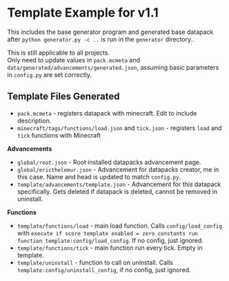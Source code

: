 # Template Example for v1.1
This includes the base generator program and generated base datapack after `python generator.py -c ..` is run in the `generator` directory..  

This is still applicable to all projects.  
Only need to update values in `pack.mcmeta` and `data/generated/advancements/generated.json`, assuming basic parameters in `config.py` are set correctly.

## Template Files Generated
- `pack.mcmeta` - registers datapack with minecraft. Edit to include description.
- `minecraft/tags/functions/load.json` and `tick.json` - registers `load` and `tick` functions with Minecraft

**Advancements**
- `global/root.json` - Root installed datapacks advancement page.
- `global/ericthelemur.json` - Advancement for datapacks creator, me in this case. Name and head is updated to match `config.py`.
- `template/advancements/template.json` - Advancement for this datapack specifically. Gets deleted if datapack is deleted, cannot be removed in uninstall.
  
**Functions**
- `template/functions/load` - main load function. Calls `config/load_config` with `execute if score template enabled = zero constants run function template:config/load_config`. If no config, just ignored.
- `template/functions/tick` - main function run every tick. Empty in template.
- `template/uninstall` - function to call on uninstall. Calls `template:config/uninstall_config`, if no config, just ignored.